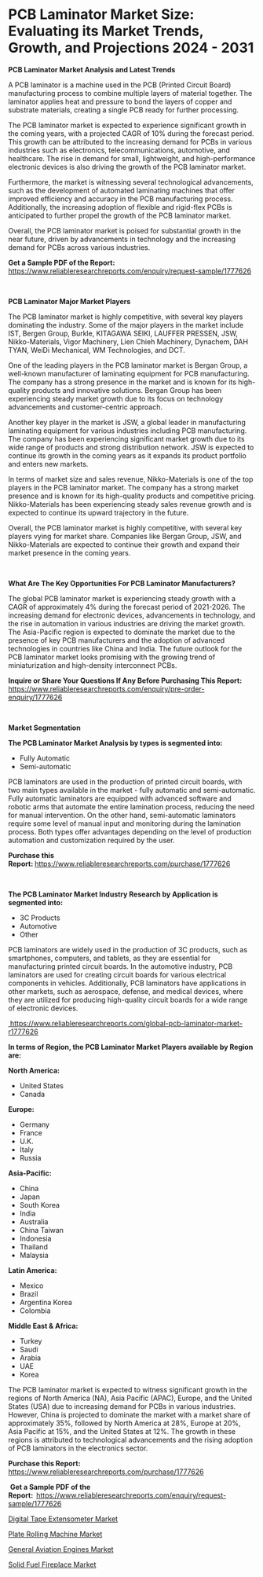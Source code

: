 <p><h1>PCB Laminator Market Size: Evaluating its Market Trends, Growth, and Projections 2024 - 2031</h1></p><p><strong>PCB Laminator Market Analysis and Latest Trends</strong></p>
<p><p>A PCB laminator is a machine used in the PCB (Printed Circuit Board) manufacturing process to combine multiple layers of material together. The laminator applies heat and pressure to bond the layers of copper and substrate materials, creating a single PCB ready for further processing.</p><p>The PCB laminator market is expected to experience significant growth in the coming years, with a projected CAGR of 10% during the forecast period. This growth can be attributed to the increasing demand for PCBs in various industries such as electronics, telecommunications, automotive, and healthcare. The rise in demand for small, lightweight, and high-performance electronic devices is also driving the growth of the PCB laminator market.</p><p>Furthermore, the market is witnessing several technological advancements, such as the development of automated laminating machines that offer improved efficiency and accuracy in the PCB manufacturing process. Additionally, the increasing adoption of flexible and rigid-flex PCBs is anticipated to further propel the growth of the PCB laminator market.</p><p>Overall, the PCB laminator market is poised for substantial growth in the near future, driven by advancements in technology and the increasing demand for PCBs across various industries.</p></p>
<p><strong>Get a Sample PDF of the Report:&nbsp;</strong> <a href="https://www.reliableresearchreports.com/enquiry/request-sample/1777626">https://www.reliableresearchreports.com/enquiry/request-sample/1777626</a></p>
<p>&nbsp;</p>
<p><strong>PCB Laminator Major Market Players</strong></p>
<p><p>The PCB laminator market is highly competitive, with several key players dominating the industry. Some of the major players in the market include IST, Bergen Group, Burkle, KITAGAWA SEIKI, LAUFFER PRESSEN, JSW, Nikko-Materials, Vigor Machinery, Lien Chieh Machinery, Dynachem, DAH TYAN, WeiDi Mechanical, WM Technologies, and DCT.</p><p>One of the leading players in the PCB laminator market is Bergan Group, a well-known manufacturer of laminating equipment for PCB manufacturing. The company has a strong presence in the market and is known for its high-quality products and innovative solutions. Bergan Group has been experiencing steady market growth due to its focus on technology advancements and customer-centric approach.</p><p>Another key player in the market is JSW, a global leader in manufacturing laminating equipment for various industries including PCB manufacturing. The company has been experiencing significant market growth due to its wide range of products and strong distribution network. JSW is expected to continue its growth in the coming years as it expands its product portfolio and enters new markets.</p><p>In terms of market size and sales revenue, Nikko-Materials is one of the top players in the PCB laminator market. The company has a strong market presence and is known for its high-quality products and competitive pricing. Nikko-Materials has been experiencing steady sales revenue growth and is expected to continue its upward trajectory in the future.</p><p>Overall, the PCB laminator market is highly competitive, with several key players vying for market share. Companies like Bergan Group, JSW, and Nikko-Materials are expected to continue their growth and expand their market presence in the coming years.</p></p>
<p>&nbsp;</p>
<p><strong>What Are The Key Opportunities For PCB Laminator Manufacturers?</strong></p>
<p><p>The global PCB laminator market is experiencing steady growth with a CAGR of approximately 4% during the forecast period of 2021-2026. The increasing demand for electronic devices, advancements in technology, and the rise in automation in various industries are driving the market growth. The Asia-Pacific region is expected to dominate the market due to the presence of key PCB manufacturers and the adoption of advanced technologies in countries like China and India. The future outlook for the PCB laminator market looks promising with the growing trend of miniaturization and high-density interconnect PCBs.</p></p>
<p><strong>Inquire or Share Your Questions If Any Before Purchasing This Report:</strong> <a href="https://www.reliableresearchreports.com/enquiry/pre-order-enquiry/1777626">https://www.reliableresearchreports.com/enquiry/pre-order-enquiry/1777626</a></p>
<p>&nbsp;</p>
<p><strong>Market Segmentation</strong></p>
<p><strong>The PCB Laminator Market Analysis by types is segmented into:</strong></p>
<p><ul><li>Fully Automatic</li><li>Semi-automatic</li></ul></p>
<p><p>PCB laminators are used in the production of printed circuit boards, with two main types available in the market - fully automatic and semi-automatic. Fully automatic laminators are equipped with advanced software and robotic arms that automate the entire lamination process, reducing the need for manual intervention. On the other hand, semi-automatic laminators require some level of manual input and monitoring during the lamination process. Both types offer advantages depending on the level of production automation and customization required by the user.</p></p>
<p><strong>Purchase this Report:&nbsp;</strong><a href="https://www.reliableresearchreports.com/purchase/1777626">https://www.reliableresearchreports.com/purchase/1777626</a></p>
<p>&nbsp;</p>
<p><strong>The PCB Laminator Market Industry Research by Application is segmented into:</strong></p>
<p><ul><li>3C Products</li><li>Automotive</li><li>Other</li></ul></p>
<p><p>PCB laminators are widely used in the production of 3C products, such as smartphones, computers, and tablets, as they are essential for manufacturing printed circuit boards. In the automotive industry, PCB laminators are used for creating circuit boards for various electrical components in vehicles. Additionally, PCB laminators have applications in other markets, such as aerospace, defense, and medical devices, where they are utilized for producing high-quality circuit boards for a wide range of electronic devices.</p></p>
<p><a href="https://www.reliableresearchreports.com/global-pcb-laminator-market-r1777626">&nbsp;https://www.reliableresearchreports.com/global-pcb-laminator-market-r1777626</a></p>
<p><strong>In terms of Region, the PCB Laminator Market Players available by Region are:</strong></p>
<p>
    <p> <strong> North America: </strong>
        <ul>
            <li>United States</li>
            <li>Canada</li>
        </ul>
        </p> 
    <p> <strong> Europe: </strong>
        <ul>
            <li>Germany</li>
            <li>France</li>
            <li>U.K.</li>
            <li>Italy</li>
            <li>Russia</li>
        </ul>
        </p> 
    <p> <strong> Asia-Pacific: </strong>
        <ul>
            <li>China</li>
            <li>Japan</li>
            <li>South Korea</li>
            <li>India</li>
            <li>Australia</li>
            <li>China Taiwan</li>
            <li>Indonesia</li>
            <li>Thailand</li>
            <li>Malaysia</li>
        </ul>
        </p> 
    <p> <strong> Latin America: </strong>
        <ul>
            <li>Mexico</li>
            <li>Brazil</li>
            <li>Argentina Korea</li>
            <li>Colombia</li>
        </ul>
        </p> 
    <p> <strong> Middle East & Africa: </strong>
        <ul>
            <li>Turkey</li>
            <li>Saudi</li>
            <li>Arabia</li>
            <li>UAE</li>
            <li>Korea</li>
        </ul>
    </p>
    </p>
<p><p>The PCB laminator market is expected to witness significant growth in the regions of North America (NA), Asia Pacific (APAC), Europe, and the United States (USA) due to increasing demand for PCBs in various industries. However, China is projected to dominate the market with a market share of approximately 35%, followed by North America at 28%, Europe at 20%, Asia Pacific at 15%, and the United States at 12%. The growth in these regions is attributed to technological advancements and the rising adoption of PCB laminators in the electronics sector.</p></p>
<p><strong>Purchase this Report: </strong><a href="https://www.reliableresearchreports.com/purchase/1777626">https://www.reliableresearchreports.com/purchase/1777626</a></p>
<p>&nbsp;<strong>Get a Sample PDF of the Report:&nbsp;&nbsp;</strong><a href="https://www.reliableresearchreports.com/enquiry/request-sample/1777626">https://www.reliableresearchreports.com/enquiry/request-sample/1777626</a></p>
<p><strong></strong></p>
<p><p><a href="https://github.com/wwwkeltoum/Market-Research-Report-List-2/blob/main/digital-tape-extensometer-market.md">Digital Tape Extensometer Market</a></p><p><a href="https://www.linkedin.com/pulse/plate-rolling-machine-market-share-evolution-growth-trends-2024-vwu0e?trackingId=25wKcvVeyhjC2Sifb%2FtI3A%3D%3D">Plate Rolling Machine Market</a></p><p><a href="https://www.linkedin.com/pulse/general-aviation-engines-market-share-evolution-growth-trends-e4foe?trackingId=YaDoketikjIQ1aNu7qEfJw%3D%3D">General Aviation Engines Market</a></p><p><a href="https://github.com/gamblestampleyjenny50m5sl6/Market-Research-Report-List-2/blob/main/solid-fuel-fireplace-market.md">Solid Fuel Fireplace Market</a></p></p>